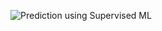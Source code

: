 ![Prediction using Supervised ML](https://user-images.githubusercontent.com/85441662/124123175-9b45f400-da94-11eb-8838-67cf7f96984d.png)

